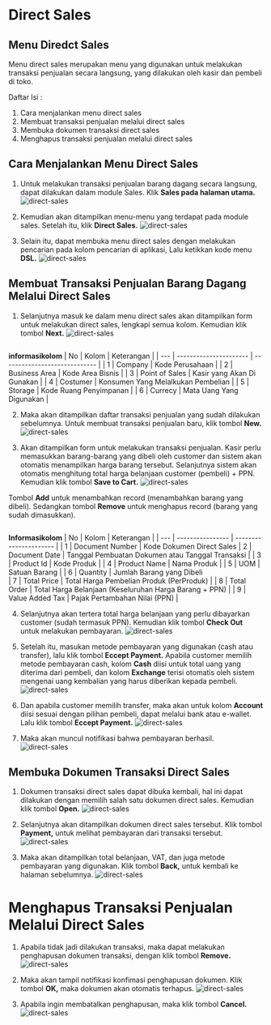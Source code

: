 # Direct Sales

## Menu Diredct Sales
Menu direct sales merupakan menu yang digunakan untuk melakukan transaksi penjualan secara langsung, yang dilakukan oleh kasir dan pembeli di toko.

Daftar Isi :

1. Cara menjalankan menu direct sales
2. Membuat transaksi penjualan melalui direct sales
3. Membuka dokumen transaksi direct sales
4. Menghapus transaksi penjualan melalui direct sales

## Cara Menjalankan Menu Direct Sales
1. Untuk melakukan transaksi penjualan barang dagang secara langsung, dapat dilakukan dalam module Sales. Klik **Sales pada halaman utama.**
    ![direct-sales](../../dokumentasi-akor/direct-sales/1.png)

2. Kemudian akan ditampilkan menu-menu yang terdapat pada module sales. Setelah itu, klik **Direct Sales.**
    ![direct-sales](../../dokumentasi-akor/direct-sales/2.png)

3. Selain itu, dapat membuka menu direct sales dengan melakukan pencarian pada kolom pencarian di aplikasi, Lalu ketikkan kode menu **DSL.**
    ![direct-sales](../../dokumentasi-akor/direct-sales/3.png) 

## Membuat Transaksi Penjualan Barang Dagang Melalui Direct Sales
1. Selanjutnya masuk ke dalam menu direct sales akan ditampilkan form untuk melakukan direct sales, lengkapi semua kolom. Kemudian klik tombol **Next.**
    ![direct-sales](../../dokumentasi-akor/direct-sales/4.png)

```{note} * Isi semua kolom yang bertanda (*)
```

**informasikolom**
| No   | Kolom                      | Keterangan                         |
| ---  | ----------------------     | -----------------------------      |
|  1   | Company                    | Kode Perusahaan                    |
|  2   | Business Area              | Kode Area Bisnis                   |
|  3   | Point of Sales             | Kasir yang Akan Di Gunakan         |
|  4   | Costumer                   | Konsumen Yang Melalkukan Pembelian |
|  5   | Storage                    | Kode Ruang Penyimpanan             |
|  6   | Currecy                    | Mata Uang Yang Digunakan           |

2. Maka akan ditampilkan daftar transaksi penjualan yang sudah dilakukan sebelumnya. Untuk membuat transaksi penjualan baru, klik tombol **New.**
    ![direct-sales](../../dokumentasi-akor/direct-sales/5.png)

3. Akan ditampilkan form untuk melakukan transaksi penjualan. Kasir perlu memasukkan barang-barang yang dibeli oleh customer dan sistem akan otomatis menampilkan harga barang tersebut. Selanjutnya sistem akan otomatis menghitung total harga belanjaan customer (pembeli) + PPN. Kemudian klik tombol **Save to Cart.**
    ![direct-sales](../../dokumentasi-akor/direct-sales/6.png)

Tombol **Add** untuk menambahkan record (menambahkan barang yang dibeli). Sedangkan tombol **Remove** untuk menghapus record (barang yang sudah dimasukkan).

```{note} * Isi semua kolom yang bertanda (*)
```

**Informasikolom**
| No   | Kolom                      | Keterangan                            |
| ---  | ----------------           | ----------------------                |
|  1   | Document Number	        | Kode Dokumen Direct Sales
|  2   | Document Date	            | Tanggal Pembuatan Dokumen atau Tanggal Transaksi                                                                   |
|  3   | Product Id	                | Kode Produk                           |
|  4   | Product Name	            | Nama Produk                           |
|  5   | UOM	                    | Satuan Barang                         |
|  6   | Quantity	                | Jumlah Barang yang Dibeli         
|  7   | Total Price	            | Total Harga Pembelian Produk (PerProduk)                                                                 |
|  8   | Total Order	            | Total Harga Belanjaan (Keseluruhan Harga Barang + PPN)                                                         |
|  9   | Value Added Tax	        | Pajak Pertambahan Nilai (PPN)         |

4. Selanjutnya akan tertera total harga belanjaan yang perlu dibayarkan customer (sudah termasuk PPN). Kemudian klik tombol **Check Out** untuk melakukan pembayaran.
    ![direct-sales](../../dokumentasi-akor/direct-sales/7.png)

5. Setelah itu, masukan metode pembayaran yang digunakan (cash atau transfer), lalu klik tombol **Eccept Payment.** Apabila customer memilih metode pembayaran cash, kolom **Cash** diisi untuk total uang yang diterima dari pembeli, dan kolom **Exchange** terisi otomatis oleh sistem mengenai uang kembalian yang harus diberikan kepada pembeli.
    ![direct-sales](../../dokumentasi-akor/direct-sales/8.png)

6. Dan apabila customer memilih transfer, maka akan untuk kolom **Account** diisi sesuai dengan pilihan pembeli, dapat melalui bank atau e-wallet. Lalu klik tombol **Eccept Payment.** 
    ![direct-sales](../../dokumentasi-akor/direct-sales/9.png)

7. Maka akan muncul notifikasi bahwa pembayaran berhasil.
    ![direct-sales](../../dokumentasi-akor/direct-sales/10.png)

## Membuka Dokumen Transaksi Direct Sales
1. Dokumen transaksi direct sales dapat dibuka kembali, hal ini dapat dilakukan dengan memilih salah satu dokumen direct sales. Kemudian klik tombol **Open.**
    ![direct-sales](../../dokumentasi-akor/direct-sales/11.png)

2. Selanjutnya akan ditampilkan dokumen direct sales tersebut. Klik tombol **Payment,** untuk melihat pembayaran dari transaksi tersebut.
    ![direct-sales](../../dokumentasi-akor/direct-sales/12.png)

3. Maka akan ditampilkan total belanjaan, VAT, dan juga metode pembayaran yang digunakan. Klik tombol **Back,** untuk kembali ke halaman sebelumnya.
    ![direct-sales](../../dokumentasi-akor/direct-sales/13.png)

# Menghapus Transaksi Penjualan Melalui Direct Sales
1. Apabila tidak jadi dilakukan transaksi, maka dapat melakukan penghapusan dokumen transaksi, dengan klik tombol **Remove.**
    ![direct-sales](../../dokumentasi-akor/direct-sales/14.png)

2. Maka akan tampil notifikasi konfimasi penghapusan dokumen. Klik tombol **OK,** maka dokumen akan otomatis terhapus.
    ![direct-sales](../../dokumentasi-akor/direct-sales/15.png)

3. Apabila ingin membatalkan penghapusan, maka klik tombol **Cancel.**
    ![direct-sales](../../dokumentasi-akor/direct-sales/16.png)